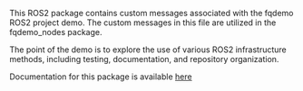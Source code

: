 This ROS2 package contains custom messages associated with the fqdemo ROS2 project demo. The custom messages in this file are utilized in the fqdemo_nodes package.

The point of the demo is to explore the use of various ROS2 infrastructure methods, including testing, documentation, and repository organization.

Documentation for this package is available [here](https://rosdabbler.github.io/fqdemo)

